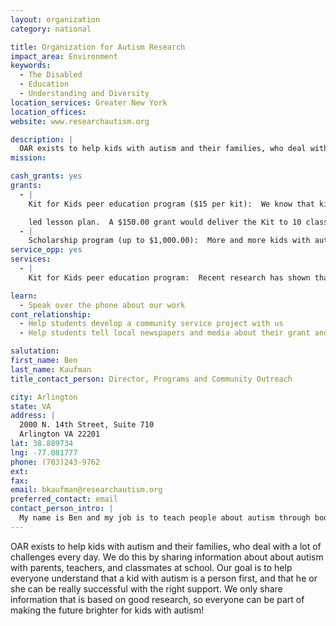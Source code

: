 ```yaml
---
layout: organization
category: national

title: Organization for Autism Research
impact_area: Environment
keywords: 
  - The Disabled
  - Education
  - Understanding and Diversity
location_services: Greater New York
location_offices: 
website: www.researchautism.org

description: |
  OAR exists to help kids with autism and their families, who deal with a lot of challenges every day.  We do this by sharing information about about autism with parents, teachers, and classmates at school.  Our goal is to help everyone understand that a kid with autism is a person first, and that he or she can be really successful with the right support.  We only share information that is based on good research, so everyone can be part of making the future brighter for kids with autism!
mission: 

cash_grants: yes
grants: 
  - |
    Kit for Kids peer education program ($15 per kit):  We know that kids with autism and other special needs are bullied three times more often than their peers at school.  This program helps students learn about their classmates with autism, in an effort to build more accepting and understanding school communities. Each kit includes 20 "What's up with Nick?" booklet, a poster, and a student-

    led lesson plan.  A $150.00 grant would deliver the Kit to 10 classrooms and help at least 200 students learn about autism.
  - |
    Scholarship program (up to $1,000.00):  More and more kids with autism go to college or vocational school after high school.  OAR offers one-year scholarships of $3,000.00 each.  A grant of $1,000.00 would support one-third of a college scholarship for someone with autism.
service_opp: yes
services: 
  - |
    Kit for Kids peer education program:  Recent research has shown that students with autism are three times more likely to be bullied at school, mainly because they seem "different" than everyone else.  The Kit for Kids provides tools (easy-to-read picture booklets, colorful classroom poster, student-led lesson plan) to help raise awareness and understanding of autism among students in elementary and middle school.  Students who want to help can request permission from their teachers to give an age-appropriate presentation about autism, using materials from the Kit for Kids.

learn: 
  - Speak over the phone about our work
cont_relationship: 
  - Help students develop a community service project with us
  - Help students tell local newspapers and media about their grant and/or project with us

salutation: 
first_name: Ben
last_name: Kaufman
title_contact_person: Director, Programs and Community Outreach

city: Arlington
state: VA
address: |
  2000 N. 14th Street, Suite 710  
  Arlington VA 22201
lat: 38.889734
lng: -77.081777
phone: (703)243-9762
ext: 
fax: 
email: bkaufman@researchautism.org
preferred_contact: email
contact_person_intro: |
  My name is Ben and my job is to teach people about autism through books, videos, and the internet.  I make sure that students, parents, and teachers know where to get the best information possible about how to support their family members and friends with autism.  I love working at OAR because we use the power of education to help people with autism every day!
---
```

OAR exists to help kids with autism and their families, who deal with a lot of challenges every day.  We do this by sharing information about about autism with parents, teachers, and classmates at school.  Our goal is to help everyone understand that a kid with autism is a person first, and that he or she can be really successful with the right support.  We only share information that is based on good research, so everyone can be part of making the future brighter for kids with autism!